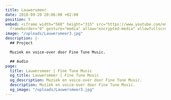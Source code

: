 ```yaml
---
title: Lauwersmeer
date: 2018-09-20 20:06:00 +02:00
position: 5
embed: <iframe width="560" height="315" src="https://www.youtube.com/embed/uaxbj3yd0Vw?rel=0&amp;showinfo=0"
  frameborder="0" gesture="media" allow="encrypted-media" allowfullscreen></iframe>
image: "/uploads/Lauwersmeer3.jpg"
description: |-
  ## Project

  Muziek en voice-over door Fine Tune Music.

  ## Audio
page:
  title: Lauwersmeer | Fine Tune Music
  og_title: Lauwersmeer | Fine Tune Music
  og_description: Muziek en voice-over door Fine Tune Music.
  description: Muziek en voice-over door Fine Tune Music.
  og_image: "/uploads/Lauwersmeer3.jpg"
---
```


